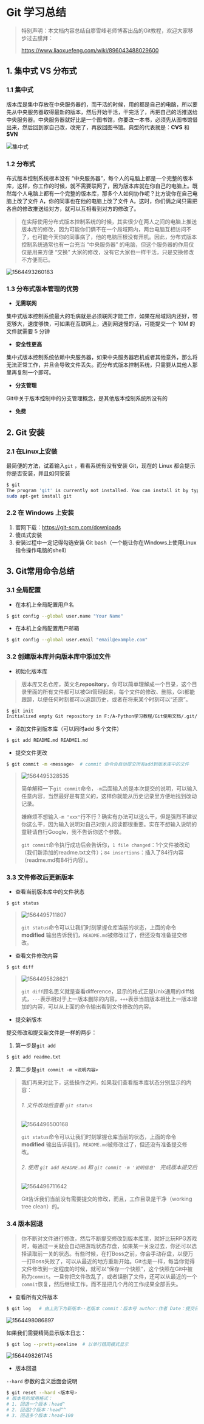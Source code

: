 # Git 学习总结

> 特别声明：本文档内容总结自廖雪峰老师博客出品的Git教程，欢迎大家移步过去膜拜：
>
> <https://www.liaoxuefeng.com/wiki/896043488029600>

## 1. 集中式 VS 分布式

### 1.1 集中式

版本库是集中存放在中央服务器的，而干活的时候，用的都是自己的电脑，所以要先从中央服务器取得最新的版本，然后开始干活，干完活了，再把自己的活推送给中央服务器。中央服务器就好比是一个图书馆，你要改一本书，必须先从图书馆借出来，然后回到家自己改，改完了，再放回图书馆。典型的代表就是：**CVS** 和 **SVN**

![集中式](C:\Users\Amstrong\AppData\Roaming\Typora\typora-user-images\1564493020076.png)

### 1.2 分布式

布式版本控制系统根本没有 “中央服务器”，每个人的电脑上都是一个完整的版本库，这样，你工作的时候，就不需要联网了，因为版本库就在你自己的电脑上。既然每个人电脑上都有一个完整的版本库，那多个人如何协作呢？比方说你在自己电脑上改了文件 A，你的同事也在他的电脑上改了文件 A，这时，你们俩之间只需把各自的修改推送给对方，就可以互相看到对方的修改了。

> 在实际使用分布式版本控制系统的时候，其实很少在两人之间的电脑上推送版本库的修改，因为可能你们俩不在一个局域网内，两台电脑互相访问不了，也可能今天你的同事病了，他的电脑压根没有开机。因此，分布式版本控制系统通常也有一台充当 “中央服务器” 的电脑，但这个服务器的作用仅仅是用来方便 “交换” 大家的修改，没有它大家也一样干活，只是交换修改不方便而已。

![1564493260183](C:\Users\Amstrong\AppData\Roaming\Typora\typora-user-images\1564493260183.png)

### 1.3 分布式版本管理的优势

- **无需联网**

集中式版本控制系统最大的毛病就是必须联网才能工作，如果在局域网内还好，带宽够大，速度够快，可如果在互联网上，遇到网速慢的话，可能提交一个 10M 的文件就需要 5 分钟

- **安全性更高**

集中式版本控制系统依赖中央服务器，如果中央服务器宕机或者其他意外，那么将无法正常工作，并且会导致文件丢失。而分布式版本控制系统，只需要从其他人那里再复制一个即可。

- **分支管理**

Git中关于版本控制中的分支管理概念，是其他版本控制系统所没有的

- **免费**



##  2. Git 安装



### 2.1 在Linux上安装

最简便的方法，试着输入`git` ，看看系统有没有安装 Git，现在的 Linux 都会提示你是否安装，并且如何安装

```bash
$ git
The program 'git' is currently not installed. You can install it by typing:
sudo apt-get install git
```

### 2.2 在 Windows 上安装

1. 官网下载：<https://git-scm.com/downloads>
2. 傻瓜式安装
3. 安装过程中一定记得勾选安装 Git bash（一个能让你在Windows上使用Linux指令操作电脑的shell）





## 3. Git常用命令总结



### 3.1 全局配置

- 在本机上全局配置用户名

```bash
$ git config --global user.name "Your Name"
```

- 在本机上全局配置用户邮箱

```bash
$ git config --global user.email "email@example.com"
```

### 3.2 创建版本库并向版本库中添加文件

- 初始化版本库

> 版本库又名仓库，英文名**repository**，你可以简单理解成一个目录，这个目录里面的所有文件都可以被Git管理起来，每个文件的修改、删除，Git都能跟踪，以便任何时刻都可以追踪历史，或者在将来某个时刻可以“还原”。

```bash
$ git init
Initialized empty Git repository in F:/A-Python学习教程/Git使用文档/.git/
```

- 添加文件到版本库（可以同时add 多个文件）

```bash
$ git add README.md README1.md
```

- 提交文件更改

```bash
$ git commit -m <message>  # commit 命令会自动提交所有add到版本库中的文件
```

> ![1564495328535](C:\Users\Amstrong\AppData\Roaming\Typora\typora-user-images\1564495328535.png)
>
> 简单解释一下`git commit`命令，`-m`后面输入的是本次提交的说明，可以输入任意内容，当然最好是有意义的，这样你就能从历史记录里方便地找到改动记录。
>
> 嫌麻烦不想输入`-m "xxx"`行不行？确实有办法可以这么干，但是强烈不建议你这么干，因为输入说明对自己对别人阅读都很重要。实在不想输入说明的童鞋请自行Google，我不告诉你这个参数。
>
> `git commit`命令执行成功后会告诉你，`1 file changed`：1个文件被改动（我们新添加的readme.txt文件）；`84 insertions`：插入了84行内容（readme.md有84行内容）。

### 3.3 文件修改后更新版本

- 查看当前版本库中的文件状态

```bash
$ git status
```

> ![1564495711807](C:\Users\Amstrong\AppData\Roaming\Typora\typora-user-images\1564495711807.png)
>
> `git status`命令可以让我们时刻掌握仓库当前的状态，上面的命令 **modified** 输出告诉我们，`README.md`被修改过了，但还没有准备提交修改。

- 查看文件修改内容

```bash
$ git diff
```

> ![1564495828621](C:\Users\Amstrong\AppData\Roaming\Typora\typora-user-images\1564495828621.png)
>
> `git diff`顾名思义就是查看difference，显示的格式正是Unix通用的diff格式，`---`表示相对于上一版本删除的内容，`+++`表示当前版本相比上一版本增加的内容，可以从上面的命令输出看到文件修改的内容。

- 提交新版本

提交修改和提交新文件是一样的两步：

1. 第一步是`git add`

```bash
$ git add readme.txt
```

2. 第二步是`git commit -m <说明内容>`



> 我们再来对比下，这些操作之间，如果我们查看版本库状态分别显示的内容：
>
> ###### 1. 文件改动后查看 `git status`
>
> ![1564496500168](C:\Users\Amstrong\AppData\Roaming\Typora\typora-user-images\1564496500168.png)
>
> `git status`命令可以让我们时刻掌握仓库当前的状态，上面的命令 **modified** 输出告诉我们，`README.md`被修改过了，但还没有准备提交修改。
>
> ###### 2. 使用 `git add README.md` 和 `git commit -m '说明信息' ` 完成版本提交后
>
> ![1564496711642](C:\Users\Amstrong\AppData\Roaming\Typora\typora-user-images\1564496711642.png)
>
> Git告诉我们当前没有需要提交的修改，而且，工作目录是干净（working tree clean）的。



### 3.4  版本回退

> 你不断对文件进行修改，然后不断提交修改到版本库里，就好比玩RPG游戏时，每通过一关就会自动把游戏状态存盘，如果某一关没过去，你还可以选择读取前一关的状态。有些时候，在打Boss之前，你会手动存盘，以便万一打Boss失败了，可以从最近的地方重新开始。Git也是一样，每当你觉得文件修改到一定程度的时候，就可以“保存一个快照”，这个快照在Git中被称为`commit`。一旦你把文件改乱了，或者误删了文件，还可以从最近的一个`commit`恢复，然后继续工作，而不是把几个月的工作成果全部丢失。

- 查看所有文件版本

```bash
$ git log   # 由上到下为新版本--老版本 commit：版本号 author:作者 Date：提交日期 最后一行为我们在comit -m 指令后写的版本信息
```

![1564498086897](C:\Users\Amstrong\AppData\Roaming\Typora\typora-user-images\1564498086897.png)

如果我们需要精简显示版本日志：

```bash
$ git log --pretty=oneline  # 以单行精简模式显示
```

![1564498261745](C:\Users\Amstrong\AppData\Roaming\Typora\typora-user-images\1564498261745.png)

- 版本回退

`--hard` 参数的含义后面会说明

```bash
$ git reset --hard <版本号>
# 版本号的常用格式：
# 1. 回退一个版本：head^
# 2. 回退2个版本：head^^
# 3. 回退多个版本：head~100
```

